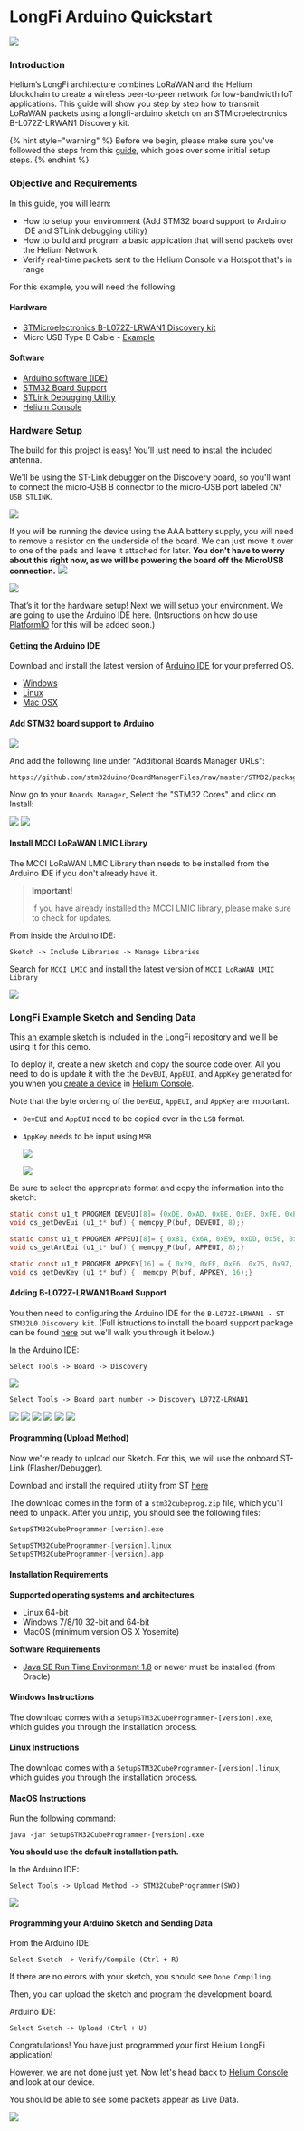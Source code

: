 # LongFi Arduino Quickstart

![](../.gitbook/assets/t-stm32-001.jpg)

### Introduction

Helium’s LongFi architecture combines LoRaWAN and the Helium blockchain to create a wireless peer-to-peer network for low-bandwidth IoT applications. This guide will show you step by step how to transmit LoRaWAN packets using a longfi-arduino sketch on an STMicroelectronics B-L072Z-LRWAN1 Discovery kit.

{% hint style="warning" %}
Before we begin, please make sure you've followed the steps from this [guide](https://github.com/helium/devdocs/tree/67b988ec351854ec4b7608e12b5b8f47f2456abf/console/quickstart/README.md), which goes over some initial setup steps.
{% endhint %}

### Objective and Requirements

In this guide, you will learn:

* How to setup your environment \(Add STM32 board support to Arduino IDE and STLink debugging utility\)
* How to build and program a basic application that will send packets over the Helium Network
* Verify real-time packets sent to the Helium Console via Hotspot that's in range

For this example, you will need the following:

#### Hardware

* [STMicroelectronics B-L072Z-LRWAN1 Discovery kit](https://www.st.com/en/evaluation-tools/b-l072z-lrwan1.html)
* Micro USB Type B Cable - [Example](https://www.amazon.com/AmazonBasics-Male-Micro-Cable-Black/dp/B0719H12WD/ref=sr_1_2_sspa?)

#### Software

* [Arduino software \(IDE\)](https://www.arduino.cc/en/Main/Software) 
* [STM32 Board Support](https://github.com/stm32duino/Arduino_Core_STM32#getting-started) 
* [STLink Debugging Utility](https://www.st.com/en/development-tools/stm32cubeprog.html) 
* [Helium Console](https://console.helium.com/) 

### Hardware Setup

The build for this project is easy! You’ll just need to install the included antenna.

We'll be using the ST-Link debugger on the Discovery board, so you'll want to connect the micro-USB B connector to the micro-USB port labeled `CN7 USB STLINK`.

![](../.gitbook/assets/disco_board.png)

If you will be running the device using the AAA battery supply, you will need to remove a resistor on the underside of the board. We can just move it over to one of the pads and leave it attached for later. **You don't have to worry about this right now, as we will be powering the board off the MicroUSB connection.** ![](https://github.com/helium/devdocs/tree/67b988ec351854ec4b7608e12b5b8f47f2456abf/docs/device/%7BStm32Board002%7D)

![](../.gitbook/assets/t-stm32-002.jpg)

That’s it for the hardware setup! Next we will setup your environment. We are going to use the Arduino IDE here. \(Intsructions on how do use [PlatformIO](https://platformio.org/) for this will be added soon.\)

#### Getting the Arduino IDE

Download and install the latest version of [Arduino IDE](https://www.arduino.cc/en/Main/Software) for your preferred OS.

* [Windows](https://www.arduino.cc/en/Guide/Windows)
* [Linux](https://www.arduino.cc/en/Guide/linux)
* [Mac OSX](https://www.arduino.cc/en/Guide/MacOSX)

#### Add STM32 board support to Arduino

![](../.gitbook/assets/t-arduino-preferences002.jpeg)

And add the following line under "Additional Boards Manager URLs":

```markup
https://github.com/stm32duino/BoardManagerFiles/raw/master/STM32/package_stm_index.json
```

Now go to your `Boards Manager`, Select the "STM32 Cores" and click on Install:

![](https://github.com/helium/devdocs/tree/67b988ec351854ec4b7608e12b5b8f47f2456abf/docs/device/%7BMenu001%7D) ![](https://github.com/helium/devdocs/tree/67b988ec351854ec4b7608e12b5b8f47f2456abf/docs/device/%7BBoardsManager%7D)

#### Install MCCI LoRaWAN LMIC Library

The MCCI LoRaWAN LMIC Library then needs to be installed from the Arduino IDE if you don't already have it.

> **Important!**
>
> If you have already installed the MCCI LMIC library, please make sure to check for updates.

From inside the Arduino IDE:

```text
Sketch -> Include Libraries -> Manage Libraries
```

Search for `MCCI LMIC` and install the latest version of `MCCI LoRaWAN LMIC Library`

![](https://github.com/helium/devdocs/tree/67b988ec351854ec4b7608e12b5b8f47f2456abf/docs/device/%7BMCCI_Library%7D)

### LongFi Example Sketch and Sending Data

This [an example sketch](https://github.com/helium/longfi-arduino/blob/master/longfi-us915/longfi-us915.ino) is included in the LongFi repository and we'll be using it for this demo.

To deploy it, create a new sketch and copy the source code over. All you need to do is update it with the the `DevEUI`, `AppEUI`, and `AppKey` generated for you when you [create a device](https://github.com/helium/devdocs/tree/67b988ec351854ec4b7608e12b5b8f47f2456abf/console/quickstart/README.md) in [Helium Console](https://console.helium.com).

Note that the byte ordering of the `DevEUI`, `AppEUI`, and `AppKey` are important.

* `DevEUI` and `AppEUI` need to be copied over in the `LSB` format. 
* `AppKey` needs to be input using `MSB`

  ![](https://github.com/helium/devdocs/tree/67b988ec351854ec4b7608e12b5b8f47f2456abf/docs/device/%7BKey003%7D)

  ![](https://github.com/helium/devdocs/tree/67b988ec351854ec4b7608e12b5b8f47f2456abf/docs/device/%7BKey004%7D)

Be sure to select the appropriate format and copy the information into the sketch:

```c
static const u1_t PROGMEM DEVEUI[8]= {0xDE, 0xAD, 0xBE, 0xEF, 0xFE, 0xED, 0xFF, 0xFF };
void os_getDevEui (u1_t* buf) { memcpy_P(buf, DEVEUI, 8);}

static const u1_t PROGMEM APPEUI[8]= { 0x81, 0x6A, 0xE9, 0xDD, 0x50, 0xD8, 0x16, 0x8B };
void os_getArtEui (u1_t* buf) { memcpy_P(buf, APPEUI, 8);}

static const u1_t PROGMEM APPKEY[16] = { 0x29, 0xFE, 0xF6, 0x75, 0x97, 0x18, 0xE3, 0x25, 0x72, 0x64, 0xBA, 0x25, 0x82, 0x8C, 0x94, 0xFA };
void os_getDevKey (u1_t* buf) {  memcpy_P(buf, APPKEY, 16);}
```

#### Adding B-L072Z-LRWAN1 Board Support

You then need to configuring the Arduino IDE for the `B-L072Z-LRWAN1 - ST STM32L0 Discovery kit`. \(Full istructions to install the board support package can be found [here](https://github.com/stm32duino/Arduino_Core_STM32#getting-started) but we'll walk you through it below.\)

In the Arduino IDE:

```text
Select Tools -> Board -> Discovery
```

![](https://github.com/helium/devdocs/tree/67b988ec351854ec4b7608e12b5b8f47f2456abf/docs/device/%7BMenu002%7D)

```text
Select Tools -> Board part number -> Discovery L072Z-LRWAN1
```

![](https://github.com/helium/devdocs/tree/67b988ec351854ec4b7608e12b5b8f47f2456abf/docs/device/%7BMenu003%7D) ![](https://github.com/helium/devdocs/tree/67b988ec351854ec4b7608e12b5b8f47f2456abf/docs/device/%7BMenu004%7D) ![](https://github.com/helium/devdocs/tree/67b988ec351854ec4b7608e12b5b8f47f2456abf/docs/device/%7BMenu005%7D) ![](https://github.com/helium/devdocs/tree/67b988ec351854ec4b7608e12b5b8f47f2456abf/docs/device/%7BMenu006%7D) ![](https://github.com/helium/devdocs/tree/67b988ec351854ec4b7608e12b5b8f47f2456abf/docs/device/%7BMenu007%7D) ![](https://github.com/helium/devdocs/tree/67b988ec351854ec4b7608e12b5b8f47f2456abf/docs/device/%7BMenu008%7D)

#### Programming \(Upload Method\)

Now we're ready to upload our Sketch. For this, we will use the onboard ST-Link \(Flasher/Debugger\).

Download and install the required utility from ST [here](https://www.st.com/en/development-tools/stm32cubeprog.html)

The download comes in the form of a `stm32cubeprog.zip` file, which you'll need to unpack. After you unzip, you should see the following files:

```c
SetupSTM32CubeProgrammer-[version].exe

SetupSTM32CubeProgrammer-[version].linux
SetupSTM32CubeProgrammer-[version].app
```

#### Installation Requirements

**Supported operating systems and architectures**

* Linux 64-bit 
* Windows 7/8/10 32-bit and 64-bit 
* MacOS \(minimum version OS X Yosemite\)

**Software Requirements**

* [Java SE Run Time Environment 1.8](https://www.oracle.com/technetwork/java/javase/downloads/jre8-downloads-2133155.html) or newer must be installed \(from Oracle\)

#### Windows Instructions

The download comes with a `SetupSTM32CubeProgrammer-[version].exe`, which guides you through the installation process.

#### Linux Instructions

The download comes with a `SetupSTM32CubeProgrammer-[version].linux`, which guides you through the installation process.

#### MacOS Instructions

Run the following command:

`java -jar SetupSTM32CubeProgrammer-[version].exe`

**You should use the default installation path.**

In the Arduino IDE:

```text
Select Tools -> Upload Method -> STM32CubeProgrammer(SWD)
```

![](https://github.com/helium/devdocs/tree/67b988ec351854ec4b7608e12b5b8f47f2456abf/docs/device/%7BMenu009%7D)

#### Programming your Arduino Sketch and Sending Data

From the Arduino IDE:

```text
Select Sketch -> Verify/Compile (Ctrl + R)
```

If there are no errors with your sketch, you should see `Done Compiling`.

Then, you can upload the sketch and program the development board.

Arduino IDE:

```text
Select Sketch -> Upload (Ctrl + U)
```

Congratulations! You have just programmed your first Helium LongFi application!

However, we are not done just yet. Now let's head back to [Helium Console](https://console.helium.com) and look at our device.

You should be able to see some packets appear as Live Data.

![](https://github.com/helium/devdocs/tree/67b988ec351854ec4b7608e12b5b8f47f2456abf/docs/device/%7Bdevice_packets%7D)

